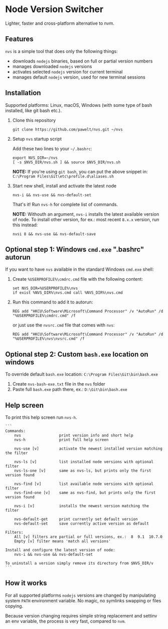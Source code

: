 # Node Version Switcher

Lighter, faster and cross-platform alternative to nvm.


## Features

`nvs` is a simple tool that does only the following things:

- downloads `nodejs` binaries, based on full or partial version numbers
- manages downloaded `nodejs` versions
- activates selected `nodejs` version for current terminal
- manages default `nodejs` version, used for new terminal sessions


## Installation

Supported platforms: Linux, macOS, Windows (with some type of bash installed, like git bash etc.).

1. Clone this repository

    ```
    git clone https://github.com/pawelt/nvs.git ~/nvs
    ```

2. Setup `nvs` startup script

    Add these two lines to your `~/.bashrc`:

    ```
    export NVS_DIR=~/nvs
    [ -s $NVS_DIR/nvs.sh ] && source $NVS_DIR/nvs.sh
    ```

    **NOTE:** If you're using `git bash`, you can put the above snippet in: `C:\Program Files\Git\etc\profile.d\aliases.sh`

3. Start new shell, install and activate the latest node

    ```
    nvs-i && nvs-use && nvs-default-set
    ```

    That's it! Run `nvs-h` for complete list of commands.

    **NOTE:** Withouth an argument, `nvs-i` installs the latest available version of node.
    To install other version, for ex.: most recent `8.x.x` version, run this instead:

    ```
    nvsi 8 && nvs-use && nvs-default-save
    ```


## Optional step 1: Windows `cmd.exe` ".bashrc"  autorun

If you want to have `nvs` available in the standard Windows `cmd.exe` shell:

1. Create `%USERPROFILE%\cmdrc.cmd` file with the following content:

    ```
    set NVS_DIR=%USERPROFILE%\nvs
    if exist %NVS_DIR%\nvs.cmd call %NVS_DIR%\nvs.cmd
    ```

2. Run this command to add it to autorun:

    ```
    REG add "HKCU\Software\Microsoft\Command Processor" /v "AutoRun" /d "%USERPROFILE%\cmdrc.cmd" /f
    ```

    or just use the `nvsrc.cmd` file that comes with `nvs`:

    ```
    REG add "HKCU\Software\Microsoft\Command Processor" /v "AutoRun" /d "%USERPROFILE%\nvs\nvsrc.cmd" /f
    ```


## Optional step 2: Custom `bash.exe` location on windows

To override default `bash.exe` location: `C:\Program Files\Git\bin\bash.exe`

1. Create `nvs-bash-exe.txt` file in the `nvs` folder
2. Paste full `bash.exe` path there, ex.: `D:\Git\bin\bash.exe`

## Help screen

To print this help screen run `nvs-h`.

    ```
    Commands:
        nvs                 print version info and short help
        nvs-h               print full help screen

        nvs-use [v]         activate the newest installed version matching the filter

        nvs-ls [v]          list installed node versions with optional filter
        nvs-ls-one [v]      same as nvs-ls, but prints only the first version found

        nvs-find [v]        list available node versions with optional filter
        nvs-find-one [v]    same as nvs-find, but prints only the first version found

        nvs-i [v]           installs the newest version matching the filter

        nvs-default-get     print currently set default version
        nvs-default-set     save currently active version as default

    Filters:
        All [v] filters are partial or full versions, ex.:  8  9.1  10.7.0
        Empty [v] filter means 'match all versions'

    Install and configure the latest version of node:
        nvs-i && nvs-use && nvs-default-set

    To uninstall a version simply remove its directory from $NVS_DIR/v
    ```

## How it works

For all supported platforms `nodejs` versions are changed by manipulating system `PATH` environment variable. No magic, no symlinks swapping or files copying.


Because version changing requires simple string replacement and settinv an env variable, the process is very fast, compared to `nvm`.
